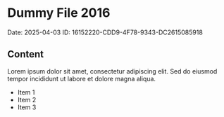 # Dummy File 2016

Date: 2025-04-03
ID: 16152220-CDD9-4F78-9343-DC2615085918

## Content

Lorem ipsum dolor sit amet, consectetur adipiscing elit.
Sed do eiusmod tempor incididunt ut labore et dolore magna aliqua.

* Item 1
* Item 2
* Item 3
